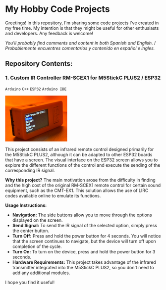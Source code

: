 # My Hobby Code Projects

Greetings\! In this repository, I'm sharing some code projects I've created in my free time. My intention is that they might be useful for other enthusiasts and developers. Any feedback is welcome\!

*You'll probably find comments and content in both Spanish and English.* / *Probablemente encuentres comentarios y contenido en español e ingles.*

## Repository Contents:

### 1. Custom IR Controller RM-SCEX1 for M5StickC PLUS2 / ESP32
`Arduino` `C++` `ESP32` `Arduino IDE`

<img src="https://github.com/0ctopvs/Jefftronic/blob/main/IR%20Controller%20RM-SCEX1%20-%20M5StickC%20PLUS2%20ESP3/image.png?raw=true" width="200">

This project consists of an infrared remote control designed primarily for the M5StickC PLUS2, although it can be adapted to other ESP32 boards that have a screen. The visual interface on the ESP32 screen allows you to explore the different functions of the control and execute the sending of the corresponding IR signal.

**Why this project?** The main motivation arose from the difficulty in finding and the high cost of the original RM-SCEX1 remote control for certain sound equipment, such as the CMT-EX1. This solution allows the use of LIRC codes available online to emulate its functions.

**Usage Instructions:**

* **Navigation:** The side buttons allow you to move through the options displayed on the screen.
* **Send Signal:** To send the IR signal of the selected option, simply press the center button.
* **Turn Off:** Press and hold the power button for 4 seconds. You will notice that the screen continues to navigate, but the device will turn off upon completion of the cycle.
* **Turn On:** To turn on the device, press and hold the power button for 3 seconds.
* **Hardware Requirements:** This project takes advantage of the infrared transmitter integrated into the M5StickC PLUS2, so you don't need to add any additional modules.

I hope you find it useful\!
